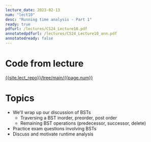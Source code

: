 ```yaml
---
lecture_date: 2023-02-13
num: "lect10"
desc: "Running time analysis - Part 1"
ready: true
pdfurl: /lectures/CS24_Lecture10.pdf
annotatedpdfurl: /lectures/CS24_Lecture10_ann.pdf
annotatedready: false	
---
```

# Code from lecture
[{{site.lect_repo}}/tree/main/{{page.num}}]({{site.lect_repo}}/tree/main/{{page.num}})

# Topics
* We'll wrap up our discussion of BSTs
  - Traversing a BST inorder, preorder, post order
  - Remaining BST operations (predecessor, successor, delete)
* Practice exam questions involving BSTs
* Discuss and motivate runtime analysis